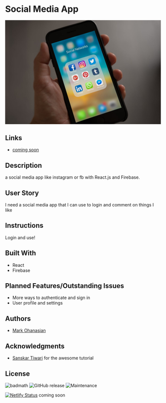 # Social Media App
![Git Good Website Image](/public/pexels-photo-607812.jpeg)

## Links
* [coming soon]()

## Description
a social media app like instagram or fb with React.js and Firebase.

## User Story
I need a social media app that I can use to login and comment on things I like

## Instructions
Login and use!

## Built With
* React
* Firebase

## Planned Features/Outstanding Issues
* More ways to authenticate and sign in
* User profile and settings 

## Authors
* [Mark Ohanasian](https://github.com/markohanesian) 

## Acknowledgments
* [Sanskar Tiwari](https://www.youtube.com/channel/UCsPdgUIoOBTBI1UmulW1pdw) for the awesome tutorial

## License
![badmath](https://img.shields.io/github/languages/top/nielsenjared/badmath)
![GitHub release](https://img.shields.io/github/v/release/markohanesian/Burger-Logger)
![Maintenance](https://img.shields.io/badge/Maintained%3F-yes-green.svg)



[![Netlify Status](https://api.netlify.com/api/v1/badges/0c7ff7fe-2af1-4af5-8481-7a5ff9f25a10/deploy-status)](https://app.netlify.com/sites/armenian-names/deploys) coming soon
